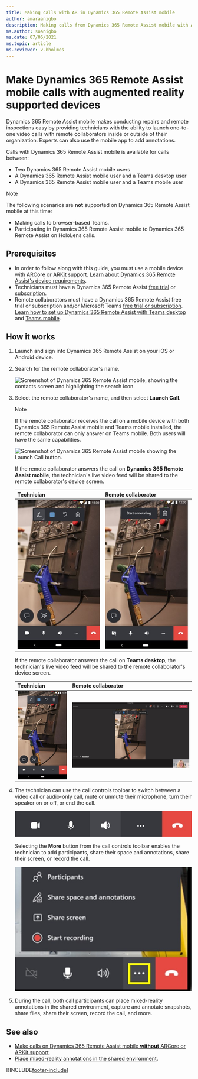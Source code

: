 ```yaml
---
title: Making calls with AR in Dynamics 365 Remote Assist mobile
author: amaraanigbo
description: Making calls from Dynamics 365 Remote Assist mobile with AR support 
ms.author: soanigbo
ms.date: 07/06/2021
ms.topic: article
ms.reviewer: v-bholmes
---
```


# Make Dynamics 365 Remote Assist mobile calls with augmented reality supported devices

Dynamics 365 Remote Assist mobile makes conducting repairs and remote inspections easy by providing technicians with the ability to launch one-to-one video calls with remote collaborators inside or outside of their organization. Experts can also use the mobile app to add annotations.

Calls with Dynamics 365 Remote Assist mobile is available for calls between:

- Two Dynamics 365 Remote Assist mobile users
- A Dynamics 365 Remote Assist mobile user and a Teams desktop user
- A Dynamics 365 Remote Assist mobile user and a Teams mobile user

> [!NOTE]
> The following scenarios are **not** supported on Dynamics 365 Remote Assist mobile at this time:
>
> - Making calls to browser-based Teams.
> - Participating in Dynamics 365 Remote Assist mobile to Dynamics 365 Remote Assist on HoloLens calls.

## Prerequisites

- In order to follow along with this guide, you must use a mobile device with ARCore or ARKit support. [Learn about Dynamics 365 Remote Assist's device requirements](../requirements.md).
- Technicians must have a Dynamics 365 Remote Assist [free trial](../try-remote-assist.md) or [subscription](../buy-remote-assist.md).
- Remote collaborators must have a Dynamics 365 Remote Assist free trial or subscription and/or Microsoft Teams [free trial or subscription](https://www.microsoft.com/microsoft-365/microsoft-teams/group-chat-software). [Learn how to set up Dynamics 365 Remote Assist with Teams desktop](../teams-pc-all.md) and [Teams mobile](../teams-mobile-all.md).

## How it works

1. Launch and sign into Dynamics 365 Remote Assist on your iOS or Android device.

2. Search for the remote collaborator's name.

   ![Screenshot of Dynamics 365 Remote Assist mobile, showing the contacts screen and highlighting the search icon.](./media/search-collaborator.PNG "Screenshot of Dynamics 365 Remote Assist mobile, showing the contacts screen and highlighting the search icon")

3. Select the remote collaborator's name, and then select **Launch Call**.

   > [!NOTE]
   > If the remote collaborator receives the call on a mobile device with both Dynamics 365 Remote Assist mobile and Teams mobile installed, the remote collaborator can only answer on Teams mobile. Both users will have the same capabilities. 

   ![Screenshot of Dynamics 365 Remote Assist mobile showing the Launch Call button.](./media/select-collaborator.PNG)

   If the remote collaborator answers the call on **Dynamics 365 Remote Assist mobile**, the technician's live video feed will be shared to the remote collaborator's device screen. 

    |Technician|Remote collaborator|
    |------------------------------------------------|------------------------------------------------|
    |![Screenshot of technician's mobile app screen with live video feed.](./media/technician-5.jpg)|![Screenshot of remote collaborator's mobile app screen with live video feed.](./media/remote-collaborator-5.jpg)| 

   If the remote collaborator answers the call on **Teams desktop**, the technician's live video feed will be shared to the remote collaborator's device screen. 

    |Technician|Remote collaborator|
    |----------------------------------|--------------------------------------------------------------------|
    |![Screenshot of technician's mobile app screen with live video feed again.](./media/technician-6.jpg)|![Screenshot of remote collaborator's Teams desktop screen with live video feed.](./media/remote-collaborator-desktop-6.jpg)| 

5. The technician can use the call controls toolbar to switch between a video call or audio-only call, mute or unmute their microphone, turn their speaker on or off, or end the call. 

   ![Screenshot of the call controls toolbar.](./media/call-controls-1.jpg)
   
   Selecting the **More** button from the call controls toolbar enables the technician to add participants, share their space and annotations, share their screen, or record the call.
    
    ![Screenshot of the Dynamics 365 Remote Assist call controls toolbar with More button highlighted and opened.](./media/call-controls-more-menu.jpg)

6. During the call, both call participants can place mixed-reality annotations in the shared environment, capture and annotate snapshots, share files, share their screen, record the call, and more.

## See also

- [Make calls on Dynamics 365 Remote Assist mobile **without** ARCore or ARKit support](./calls-using-devices-without-ar.md).
- [Place mixed-reality annotations in the shared environment](./annotate-shared-environment.md).


[!INCLUDE[footer-include](../../includes/footer-banner.md)]
